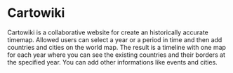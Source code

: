 # Cartowiki
Cartowiki is a collaborative website for create an historically accurate timemap. 
Allowed users can select a year or a period in time and then add countries and cities on the world map. 
The result is a timeline with one map for each year where you can see the existing countries and their borders at the specified year. You can add other informations like events and cities. 
